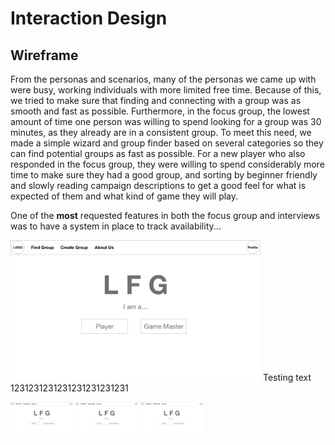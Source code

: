 # Interaction Design

## Wireframe
From the personas and scenarios, many of the personas we came up with were busy, working individuals with more limited free time. Because of this, we tried to make sure that finding and connecting with a group was as smooth and fast as possible. Furthermore, in the focus group, the lowest amount of time one person was willing to spend looking for a group was 30 minutes, as they already are in a consistent group. To meet this need, we made a simple wizard and group finder based on several categories so they can find potential groups as fast as possible. For a new player who also responded in the focus group, they were willing to spend considerably more time to make sure they had a good group, and sorting by beginner friendly and slowly reading campaign descriptions to get a good feel for what is expected of them and what kind of game they will play.

One of the **most** requested features in both the focus group and interviews was to have a system in place to track availability...

<img src="supplementary_materials/Home_Page.png" alt="Home Page" width="400" float="left"/>
Testing text 1231231231231231231231231

<p float="right">
  <img src="supplementary_materials/Home_Page.png" width="100" />
  <img src="supplementary_materials/Home_Page.png" width="100" /> 
  <img src="supplementary_materials/Home_Page.png" width="100" />
</p>
